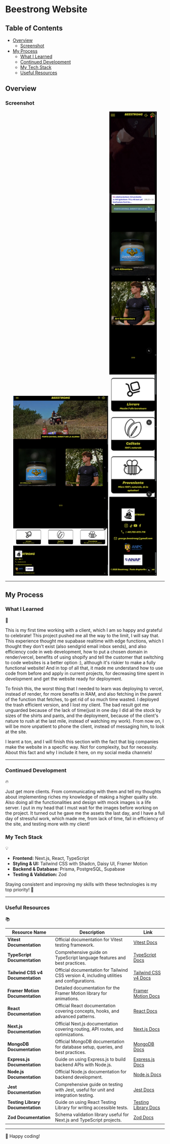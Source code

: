 # Beestrong Website

## Table of Contents

- [Overview](#overview)
  - [Screenshot](#screenshot)
- [My Process](#my-process)
  - [What I Learned](#what-i-learned)
  - [Continued Development](#continued-development)
  - [My Tech Stack](#my-tech-stack)
  - [Useful Resources](#useful-resources)

## Overview

### Screenshot

<p align="center">
  <img src="./design/desktop-preview.png" alt="Desktop Preview" width="300"/>
  <img src="./design/mobile-preview.png" alt="Mobile Preview" width="150"/>
</p>

---

## My Process

### What I Learned

🎯

This is my first time working with a client, which I am so happy and grateful to celebrate! This project pushed me all the way to the limit, I will say that. This experience thought me supabase realtime with edge functions, which I thought they don't exist (also sendgrid email inbox sends), and also efficiency code in web development, how to put a chosen domain in render/vercel, benefits of using shopify and tell the customer that switching to code websites is a better option :), although it's riskier to make a fully functional website! And in top of all that, it made me understand how to use code from before and apply in current projects, for decreasing time spent in development and get the website ready for deployment.

To finish this, the worst thing that I needed to learn was deploying to vercel, instead of render, for more benefits in RAM, and also fetching in the parent of the function that fetches, to get rid of so much time wasted. I deployed the trash efficient version, and I lost my client. The bad result got me unguarded because of the lack of time(just in one day I did all the stock by sizes of the shirts and pants, and the deployment, because of the client's nature to rush at the last mile, instead of watching my work). From now on, I will be more unpatient to phone the client, instead of messaging him, to look at the site.

I learnt a ton, and I will finish this section with the fact that big companies make the website in a specific way. Not for complexity, but for necessity. About this fact and why I include it here, on my social media channels!

---

### Continued Development

🔥

Just get more clients. From communicating with them and tell my thoughts about implementing riches my knowledge of making a higher quality site. Also doing all the functionalities and design with mock images is a life server. I put in my head that I must wait for the images before working on the project. It turned out he gave me the assets the last day, and I have a full day of stressful work, which made me, from lack of time, fail in efficiency of the site, and testing more with my client!

### My Tech Stack

💡

- **Frontend:** Next.js, React, TypeScript
- **Styling & UI:** Tailwind CSS with Shadcn, Daisy UI, Framer Motion
- **Backend & Database:** Prisma, PostgreSQL, Supabase
- **Testing & Validation:** Zod

Staying consistent and improving my skills with these technologies is my top priority! 🚀

---

### Useful Resources

📚

| Resource Name                     | Description                                                                                | Link                                                      |
| --------------------------------- | ------------------------------------------------------------------------------------------ | --------------------------------------------------------- |
| **Vitest Documentation**          | Official documentation for Vitest testing framework.                                       | [Vitest Docs](https://vitest.dev/)                        |
| **TypeScript Documentation**      | Comprehensive guide on TypeScript language features and best practices.                    | [TypeScript Docs](https://www.typescriptlang.org/docs/)   |
| **Tailwind CSS v4 Documentation** | Official documentation for Tailwind CSS version 4, including utilities and configurations. | [Tailwind CSS v4 Docs](https://tailwindcss.com/)          |
| **Framer Motion Documentation**   | Detailed documentation for the Framer Motion library for animations.                       | [Framer Motion Docs](https://www.framer.com/motion/)      |
| **React Documentation**           | Official React documentation covering concepts, hooks, and advanced patterns.              | [React Docs](https://react.dev/)                          |
| **Next.js Documentation**         | Official Next.js documentation covering routing, API routes, and optimizations.            | [Next.js Docs](https://nextjs.org/docs)                   |
| **MongoDB Documentation**         | Official MongoDB documentation for database setup, queries, and best practices.            | [MongoDB Docs](https://www.mongodb.com/docs/)             |
| **Express.js Documentation**      | Guide on using Express.js to build backend APIs with Node.js.                              | [Express.js Docs](https://expressjs.com/)                 |
| **Node.js Documentation**         | Official Node.js documentation for backend development.                                    | [Node.js Docs](https://nodejs.org/en/docs/)               |
| **Jest Documentation**            | Comprehensive guide on testing with Jest, useful for unit and integration testing.         | [Jest Docs](https://jestjs.io/docs/getting-started)       |
| **Testing Library Documentation** | Guide on using React Testing Library for writing accessible tests.                         | [Testing Library Docs](https://testing-library.com/docs/) |
| **Zod Documentation**             | Schema validation library useful for Next.js and TypeScript projects.                      | [Zod Docs](https://zod.dev/)                              |

---

🚀 Happy coding!
